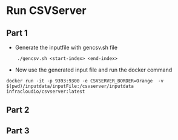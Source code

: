 # Run CSVServer

## Part 1

* Generate the inputfile with gencsv.sh file
```
    ./gencsv.sh <start-index> <end-index>
```

* Now use the generated input file and run the docker command

```
docker run -it -p 9393:9300 -e CSVSERVER_BORDER=Orange  -v $(pwd)/inputdata/inputFile:/csvserver/inputdata  infracloudio/csvserver:latest
```

## Part 2


## Part 3